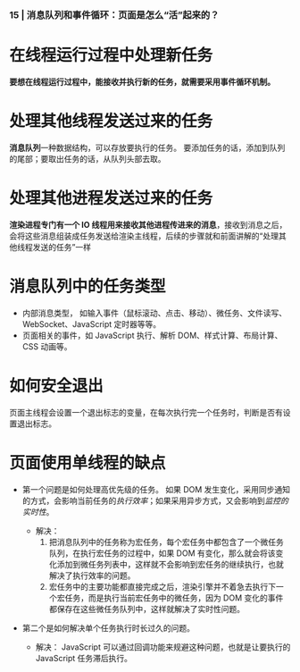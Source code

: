 ### 15 | 消息队列和事件循环：页面是怎么“活”起来的？

# 在线程运行过程中处理新任务
  **要想在线程运行过程中，能接收并执行新的任务，就需要采用事件循环机制。**

# 处理其他线程发送过来的任务
  **消息队列**一种数据结构，可以存放要执行的任务。
    要添加任务的话，添加到队列的尾部；要取出任务的话，从队列头部去取。
    
# 处理其他进程发送过来的任务
  **渲染进程专门有一个 IO 线程用来接收其他进程传进来的消息**，接收到消息之后，会将这些消息组装成任务发送给渲染主线程，后续的步骤就和前面讲解的“处理其他线程发送的任务”一样

# 消息队列中的任务类型
  - 内部消息类型， 如输入事件（鼠标滚动、点击、移动）、微任务、文件读写、WebSocket、JavaScript 定时器等等。
  - 页面相关的事件，如 JavaScript 执行、解析 DOM、样式计算、布局计算、CSS 动画等。

# 如何安全退出
  页面主线程会设置一个退出标志的变量，在每次执行完一个任务时，判断是否有设置退出标志。

# 页面使用单线程的缺点
- 第一个问题是如何处理高优先级的任务。
    如果 DOM 发生变化，采用同步通知的方式，会影响当前任务的*执行效率*；如果采用异步方式，又会影响到*监控的实时性*。
    - 解决： 
        1. 把消息队列中的任务称为宏任务，每个宏任务中都包含了一个微任务队列，在执行宏任务的过程中，如果 DOM 有变化，那么就会将该变化添加到微任务列表中，这样就不会影响到宏任务的继续执行，也就解决了执行效率的问题。
        2. 宏任务中的主要功能都直接完成之后，渲染引擎并不着急去执行下一个宏任务，而是执行当前宏任务中的微任务，因为 DOM 变化的事件都保存在这些微任务队列中，这样就解决了实时性问题。

- 第二个是如何解决单个任务执行时长过久的问题。
    - 解决：
        JavaScript 可以通过回调功能来规避这种问题，也就是让要执行的 JavaScript 任务滞后执行。